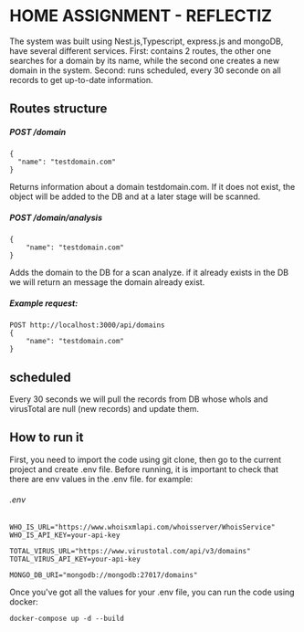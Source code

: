 # HOME ASSIGNMENT - REFLECTIZ

The system was built using Nest.js,Typescript, express.js and mongoDB, have several different services.
First: contains 2 routes, the other one searches for a domain by its name, while the second one creates a new domain in the system.
Second: runs scheduled, every 30 seconde on all records to get up-to-date information.

## Routes structure

##### POST /domain

    {
      "name": "testdomain.com"
    }

Returns information about a domain testdomain.com. If it does not exist, the object will be added to the DB and at a later stage will be scanned.

##### POST /domain/analysis

    {
        "name": "testdomain.com"
    }

Adds the domain to the DB for a scan analyze. if it already exists in the DB we will return an message the domain already exist.

##### Example request:

    POST http://localhost:3000/api/domains
    {
        "name": "testdomain.com"
    }

## scheduled

Every 30 seconds we will pull the records from DB whose whoIs and virusTotal are null (new records) and update them.

## How to run it

First, you need to import the code using git clone, then go to the current project and create .env file.
Before running, it is important to check that there are env values in the .env file.
for example:

###### .env

    WHO_IS_URL="https://www.whoisxmlapi.com/whoisserver/WhoisService"
    WHO_IS_API_KEY=your-api-key

    TOTAL_VIRUS_URL="https://www.virustotal.com/api/v3/domains"
    TOTAL_VIRUS_API_KEY=your-api-key

    MONGO_DB_URI="mongodb://mongodb:27017/domains"

Once you've got all the values for your .env file, you can run the code using docker:

    docker-compose up -d --build
